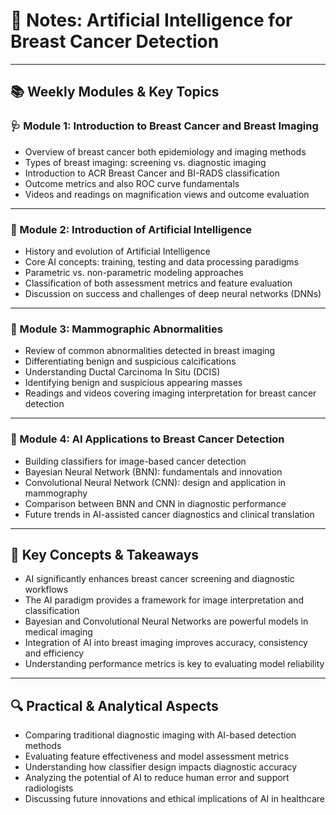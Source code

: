 # 🧬 Notes: Artificial Intelligence for Breast Cancer Detection  
---

## 📚 Weekly Modules & Key Topics

### 🩺 Module 1: Introduction to Breast Cancer and Breast Imaging

* Overview of breast cancer both epidemiology and imaging methods
* Types of breast imaging: screening vs. diagnostic imaging
* Introduction to ACR Breast Cancer and BI-RADS classification
* Outcome metrics and also ROC curve fundamentals
* Videos and readings on magnification views and outcome evaluation

---

### 🤖 Module 2: Introduction of Artificial Intelligence

* History and evolution of Artificial Intelligence
* Core AI concepts: training, testing and data processing paradigms
* Parametric vs. non-parametric modeling approaches
* Classification of both assessment metrics and feature evaluation
* Discussion on success and challenges of deep neural networks (DNNs)

---

### 🧫 Module 3: Mammographic Abnormalities

* Review of common abnormalities detected in breast imaging
* Differentiating benign and suspicious calcifications
* Understanding Ductal Carcinoma In Situ (DCIS)
* Identifying benign and suspicious appearing masses
* Readings and videos covering imaging interpretation for breast cancer detection

---

### 🧠 Module 4: AI Applications to Breast Cancer Detection

* Building classifiers for image-based cancer detection
* Bayesian Neural Network (BNN): fundamentals and innovation
* Convolutional Neural Network (CNN): design and application in mammography
* Comparison between BNN and CNN in diagnostic performance
* Future trends in AI-assisted cancer diagnostics and clinical translation

---

## 🧠 Key Concepts & Takeaways

* AI significantly enhances breast cancer screening and diagnostic workflows
* The AI paradigm provides a framework for image interpretation and classification
* Bayesian and Convolutional Neural Networks are powerful models in medical imaging
* Integration of AI into breast imaging improves accuracy, consistency and efficiency
* Understanding performance metrics is key to evaluating model reliability

---

## 🔍 Practical & Analytical Aspects

* Comparing traditional diagnostic imaging with AI-based detection methods
* Evaluating feature effectiveness and model assessment metrics
* Understanding how classifier design impacts diagnostic accuracy
* Analyzing the potential of AI to reduce human error and support radiologists
* Discussing future innovations and ethical implications of AI in healthcare


